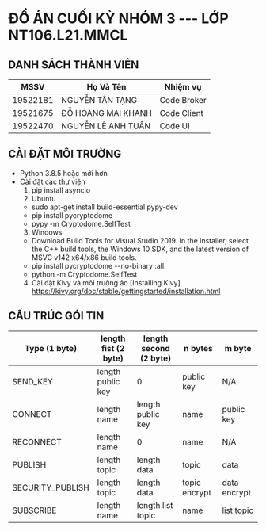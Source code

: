 # ĐỒ ÁN CUỐI KỲ NHÓM 3 --- LỚP NT106.L21.MMCL

## DANH SÁCH THÀNH VIÊN

| MSSV          | Họ Và Tên           | Nhiệm vụ     |
| ------------- | ------------------- | ------------ |
| 19522181      | NGUYỄN TÂN TẠNG     | Code Broker  |
| 19521675      | ĐỖ HOÀNG MAI KHANH  | Code Client  |
| 19522470      | NGUYỄN LÊ ANH TUẤN  | Code UI      |

## CÀI ĐẶT MÔI TRƯỜNG

- Python 3.8.5 hoặc mới hơn
- Cài đặt các thư viện
  1.  pip install asyncio 
  2. Ubuntu
    -  sudo apt-get install build-essential pypy-dev 
    -  pip install pycryptodome 
    -  pypy -m Cryptodome.SelfTest 
  3. Windows
    -  Download Build Tools for Visual Studio 2019. In the installer, select the C++ build tools, the Windows 10 SDK, and the latest version of MSVC v142 x64/x86 build tools.
    -  pip install pycryptodome --no-binary :all: 
    -  python -m Cryptodome.SelfTest 
  4. Cài đặt Kivy và môi trường ảo
    [Installing Kivy] https://kivy.org/doc/stable/gettingstarted/installation.html



## CẤU TRÚC GÓI TIN

| Type (1 byte)    | length fist (2 byte) | length second (2 byte) |  n bytes      | m byte       |
| ---------------- | -------------------- | ---------------------- | ------------- | ------------ |
| SEND_KEY         | length public key    | 0                      | public key    | N/A          |
| CONNECT          | length name          | length public key      | name          | public key   |
| RECONNECT        | length name          | 0                      | name          | N/A          |
| PUBLISH          | length topic         | length data            | topic         | data         |
| SECURITY_PUBLISH | length topic         | length data            | topic encrypt | data encrypt |
| SUBSCRIBE        | length name          | length list topic      | name          | list topic   |
